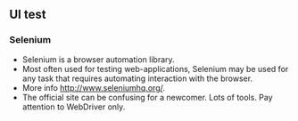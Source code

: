 ## UI test

### Selenium

* Selenium is a browser automation library.
* Most often used for testing web-applications, Selenium may be used for any
  task that requires automating interaction with the browser.
* More info http://www.seleniumhq.org/.
* The official site can be confusing for a  newcomer. Lots of tools. Pay attention
  to WebDriver only.
